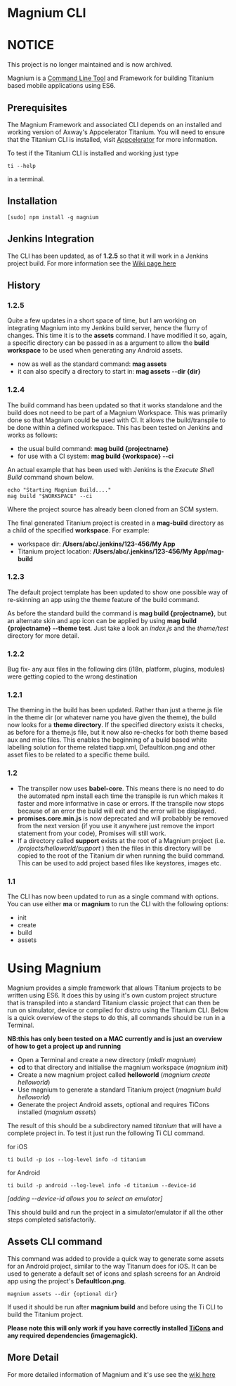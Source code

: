 # Magnium CLI


# NOTICE
This project is no longer maintained and is now archived.

Magnium is a 
[Command Line Tool](http://en.wikipedia.org/wiki/Command-line_interface)
and Framework for building Titanium based mobile applications using ES6.

## Prerequisites

The Magnium Framework and associated CLI depends on an installed and working version of Axway's Appcelerator Titanium.
You will need to ensure that the Titanium CLI is installed, visit [Appcelerator](https://www.appcelerator.com) for more information.

To test if the Titanium CLI is installed and working just type

```
ti --help
```

in a terminal.


## Installation

    [sudo] npm install -g magnium


## Jenkins Integration

The CLI has been updated, as of **1.2.5** so that it will work in a Jenkins project build. For more information see the [Wiki page here](https://github.com/magnatronus/magnium/wiki/Jenkins-Build)


## History

### 1.2.5
Quite a few updates in a short space of time, but I am working on integrating Magnium into my Jenkins build server, hence the flurry of changes. This time it is to the **assets** command.
I have modified it so, again, a specific directory can be passed in as a argument to allow the **build workspace** to be used when generating any Android assets.

- now as well as the standard command:  **mag assets**
- it can also specify a directory to start in: **mag assets --dir {dir}**


### 1.2.4
The build command has been updated so that it works standalone and the build does not need to be part of a Magnium Workspace. This was primarily done so that Magnium could be used with CI.
It allows the build/transpile to be done within a defined workspace.  This has been tested on Jenkins and works as follows:

- the usual build command:  **mag build {projectname}**
- for use with a CI system: **mag build {workspace} --ci**

An actual example that has been used with Jenkins is the *Execute Shell Build* command shown below.

```
echo "Starting Magnium Build...."
mag build "$WORKSPACE" --ci
```

Where the project source has already been cloned from an SCM system.

The final generated Titanium project is created in a **mag-build** directory as a child of the specified **workspace**. For example:

- workspace dir: **/Users/abc/.jenkins/123-456/My App**
- Titanium project location: **/Users/abc/.jenkins/123-456/My App/mag-build**


### 1.2.3
The default project template has been updated to show one possible way of re-skinning an app using the theme feature of the build command.

As before the standard build the command is  **mag build {projectname}**, but an alternate skin and app icon can be applied by using **mag build {projectname} --theme test**.
Just take a look an *index.js*  and the *theme/test* directory for more detail.

### 1.2.2
Bug fix- any aux files in the following dirs (i18n, platform, plugins, modules) were getting copied to the wrong destination

### 1.2.1
The theming in the build has been updated. Rather than just a theme.js file in the theme dir (or whatever name you have given the theme), the build now looks for a **theme directory**. If the specified directory exists it checks, as before for a theme.js file, but it now also re-checks for both theme based aux and misc files. This enables the beginning of a build based white labelling solution for theme related tiapp.xml, DefaultIcon.png and other asset files to be related to a specific theme build.

### 1.2
- The transpiler now uses **babel-core**. This  means there is no need to do the automated npm install each time the transpile is run which makes it faster and more informative in case or errors. If the transpile now stops because of an error the build will exit and the error will be displayed.
- **promises.core.min.js** is now deprecated and will probabbly be removed from the next version (if you use it anywhere just remove the import statement from your code), Promises will still work.
- If a directory called **support** exists at the root of a Magnium project (i.e. */projects/helloworld/support* ) then the files in this directory will be copied to the root of the Titanium dir when running the build command. This can be used to add project based files like keystores, images etc.


### 1.1
The CLI has now been updated to run as a single command with options. You can use either **ma** or **magnium** to run the CLI with the following options:
- init
- create
- build
- assets


# Using Magnium
Magnium provides a simple framework that allows Titanium projects to be written using ES6. It does this by using it's own custom project structure that is transpiled into a standard Titanium classic project that can then be run on  simulator, device or compiled for distro using the Titanium CLI. Below is a quick overview of the steps to do this, all commands should be run in a Terminal.

**NB:this has only been tested on a MAC currently and is just an overview of how to get a project up and running**

- Open a Terminal and create a new directory (*mkdir magnium*)
- **cd** to that directory and initialise the magnium workspace (*magnium init*)
- Create a new magnium project called **helloworld** (*magnium create helloworld*)
- Use magnium to generate a standard Titanium project (*magnium build helloworld*)
- Generate the project Android assets, optional and requires TiCons installed (*magnium assets*)

The result of this should be a subdirectory named *titanium* that will have a complete project in. To test it just run the following Ti CLI command.

for iOS

```
ti build -p ios --log-level info -d titanium
```

for Android

```
ti build -p android --log-level info -d titanium --device-id
```

*[adding --device-id allows you to select an emulator]*



This should build and run the project in a simulator/emulator if all the other steps completed satisfactorily.


## Assets CLI command
This command was added to provide a quick way to generate some assets for an Android project, similar to the way Titanum does for iOS.
It can be used to generate a default set of icons and splash screens for an Android app using the project's **DefaultIcon.png**.

```
magnium assets --dir {optional dir}
```

If used it should be run after **magnium build** and before using the Ti CLI to build the Titanium project.

**Please note this will only work if you have correctly installed [TiCons](http://ticons.fokkezb.nl/) and any required dependencies (imagemagick).**


## More Detail
For more detailed information of Magnium and it's use see the [wiki here](https://github.com/magnatronus/magnium/wiki)





